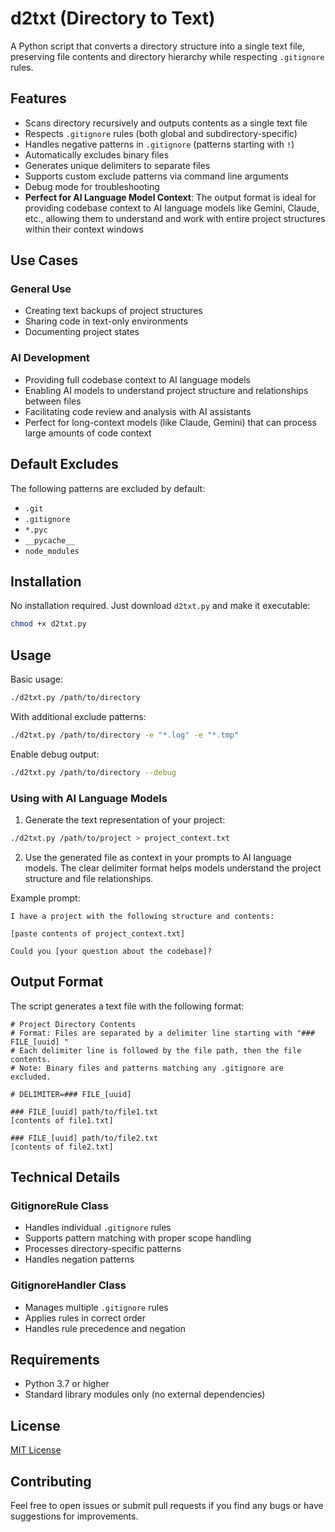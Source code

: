 # d2txt (Directory to Text)

A Python script that converts a directory structure into a single text file, preserving file contents and directory hierarchy while respecting `.gitignore` rules.

## Features

- Scans directory recursively and outputs contents as a single text file
- Respects `.gitignore` rules (both global and subdirectory-specific)
- Handles negative patterns in `.gitignore` (patterns starting with `!`)
- Automatically excludes binary files
- Generates unique delimiters to separate files
- Supports custom exclude patterns via command line arguments
- Debug mode for troubleshooting
- **Perfect for AI Language Model Context**: The output format is ideal for providing codebase context to AI language models like Gemini, Claude, etc., allowing them to understand and work with entire project structures within their context windows

## Use Cases

### General Use
- Creating text backups of project structures
- Sharing code in text-only environments
- Documenting project states

### AI Development
- Providing full codebase context to AI language models
- Enabling AI models to understand project structure and relationships between files
- Facilitating code review and analysis with AI assistants
- Perfect for long-context models (like Claude, Gemini) that can process large amounts of code context

## Default Excludes

The following patterns are excluded by default:
- `.git`
- `.gitignore`
- `*.pyc`
- `__pycache__`
- `node_modules`

## Installation

No installation required. Just download `d2txt.py` and make it executable:

```bash
chmod +x d2txt.py
```

## Usage

Basic usage:
```bash
./d2txt.py /path/to/directory
```

With additional exclude patterns:
```bash
./d2txt.py /path/to/directory -e "*.log" -e "*.tmp"
```

Enable debug output:
```bash
./d2txt.py /path/to/directory --debug
```

### Using with AI Language Models

1. Generate the text representation of your project:
```bash
./d2txt.py /path/to/project > project_context.txt
```

2. Use the generated file as context in your prompts to AI language models. The clear delimiter format helps models understand the project structure and file relationships.

Example prompt:
```
I have a project with the following structure and contents:

[paste contents of project_context.txt]

Could you [your question about the codebase]?
```

## Output Format

The script generates a text file with the following format:

```
# Project Directory Contents
# Format: Files are separated by a delimiter line starting with "### FILE_[uuid] "
# Each delimiter line is followed by the file path, then the file contents.
# Note: Binary files and patterns matching any .gitignore are excluded.

# DELIMITER=### FILE_[uuid] 

### FILE_[uuid] path/to/file1.txt
[contents of file1.txt]

### FILE_[uuid] path/to/file2.txt
[contents of file2.txt]
```

## Technical Details

### GitignoreRule Class
- Handles individual `.gitignore` rules
- Supports pattern matching with proper scope handling
- Processes directory-specific patterns
- Handles negation patterns

### GitignoreHandler Class
- Manages multiple `.gitignore` rules
- Applies rules in correct order
- Handles rule precedence and negation

## Requirements

- Python 3.7 or higher
- Standard library modules only (no external dependencies)

## License

[MIT License](https://opensource.org/licenses/MIT)

## Contributing

Feel free to open issues or submit pull requests if you find any bugs or have suggestions for improvements.